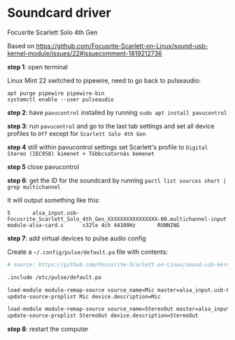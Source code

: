 # Soundcard driver

Focusrite Scarlett Solo 4th Gen

Based on https://github.com/Focusrite-Scarlett-on-Linux/sound-usb-kernel-module/issues/22#issuecomment-1819212736

**step 1**: open terminal

Linux Mint 22 switched to pipewire, need to go back to pulseaudio:

```
apt purge pipewire pipewire-bin
systemctl enable --user pulseaudio
```

**step 2**: have `pavucontrol` installed by running `sudo apt install pavucontrol`

**step 3**: run `pavucontrol` and go to the last tab settings and set all device profiles to `Off` except for `Scarlett Solo 4th Gen`

**step 4** still within pavucontrol settings set Scarlett's profile to `Digital Stereo (IEC958) kimenet + Többcsatornás bemenet`

**step 5** close pavucontrol

**step 6**: get the ID for the soundcard by running `pactl list sources short | grep multichannel`

It will output something like this:

```
5       alsa_input.usb-Focusrite_Scarlett_Solo_4th_Gen_XXXXXXXXXXXXXXXX-00.multichannel-input     module-alsa-card.c      s32le 4ch 44100Hz       RUNNING
```

**step 7**: add virtual devices to pulse audio config

Create a `~/.config/pulse/default.pa` file with contents:

```sh
# source: https://github.com/Focusrite-Scarlett-on-Linux/sound-usb-kernel-module/issues/22#issuecomment-1819212736

.include /etc/pulse/default.pa

load-module module-remap-source source_name=Mic master=alsa_input.usb-Focusrite_Scarlett_Solo_4th_Gen_S1677PN330264A-00.multichannel-input master_channel_map=front-right remix=no channel_map=mono
update-source-proplist Mic device.description=Mic

load-module module-remap-source source_name=StereoOut master=alsa_input.usb-Focusrite_Scarlett_Solo_4th_Gen_S1677PN330264A-00.multichannel-input master_channel_map=rear-left,rear-right remix=no channel_map=front-left,front-right
update-source-proplist StereoOut device.description=StereoOut
```

**step 8**: restart the computer
